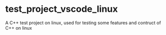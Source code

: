 # test_project_vscode_linux
A C++ test project on linux, used for testing some features and contruct of C++ on linux
